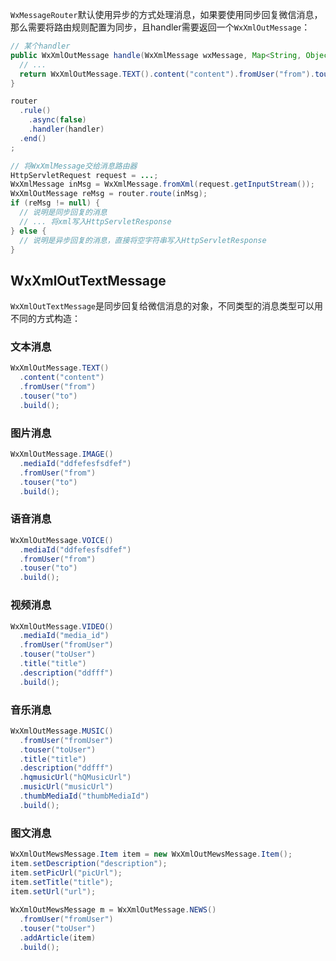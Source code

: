 ``WxMessageRouter``默认使用异步的方式处理消息，如果要使用同步回复微信消息，那么需要将路由规则配置为同步，且handler需要返回一个``WxXmlOutMessage``：

```java
// 某个handler
public WxXmlOutMessage handle(WxXmlMessage wxMessage, Map<String, Object> context) {
  // ...
  return WxXmlOutMessage.TEXT().content("content").fromUser("from").touser("to").build();
}
```

```java
router
  .rule()
    .async(false)
    .handler(handler)
  .end()
;

// 将WxXmlMessage交给消息路由器
HttpServletRequest request = ...;
WxXmlMessage inMsg = WxXmlMessage.fromXml(request.getInputStream());
WxXmlOutMessage reMsg = router.route(inMsg);
if (reMsg != null) {
  // 说明是同步回复的消息
  // ... 将xml写入HttpServletResponse
} else {
  // 说明是异步回复的消息，直接将空字符串写入HttpServletResponse
}
```

## WxXmlOutTextMessage

``WxXmlOutTextMessage``是同步回复给微信消息的对象，不同类型的消息类型可以用不同的方式构造：

### 文本消息

```java
WxXmlOutMessage.TEXT()
  .content("content")
  .fromUser("from")
  .touser("to")
  .build();
```

### 图片消息

```java
WxXmlOutMessage.IMAGE()
  .mediaId("ddfefesfsdfef")
  .fromUser("from")
  .touser("to")
  .build();
```

### 语音消息

```java
WxXmlOutMessage.VOICE()
  .mediaId("ddfefesfsdfef")
  .fromUser("from")
  .touser("to")
  .build();
```

### 视频消息

```java
WxXmlOutMessage.VIDEO()
  .mediaId("media_id")
  .fromUser("fromUser")
  .touser("toUser")
  .title("title")
  .description("ddfff")
  .build();
```
### 音乐消息
```java
WxXmlOutMessage.MUSIC()
  .fromUser("fromUser")
  .touser("toUser")
  .title("title")
  .description("ddfff")
  .hqmusicUrl("hQMusicUrl")
  .musicUrl("musicUrl")
  .thumbMediaId("thumbMediaId")
  .build();
```
### 图文消息

```java
WxXmlOutMewsMessage.Item item = new WxXmlOutMewsMessage.Item();
item.setDescription("description");
item.setPicUrl("picUrl");
item.setTitle("title");
item.setUrl("url");
    
WxXmlOutMewsMessage m = WxXmlOutMessage.NEWS()
  .fromUser("fromUser")
  .touser("toUser")
  .addArticle(item)
  .build();
```
